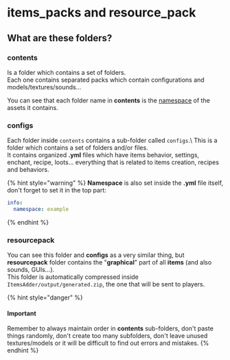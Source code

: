 # items\_packs and resource\_pack

## What are these folders?

### contents

Is a folder which contains a set of folders.\
Each one contains separated packs which contain configurations and models/textures/sounds...

You can see that each folder name in **contents** is the [namespace](namespace.md) of the assets it contains.

### configs

Each folder inside `contents` contains a sub-folder called `configs`.\ This is a folder which contains a set of folders and/or files.\
It contains organized **.yml** files which have items behavior, settings, enchant, recipe, loots... everything that is related to items creation, recipes and behaviors.

{% hint style="warning" %}
**Namespace** is also set inside the **.yml** file itself, don't forget to set it in the top part:

```yaml
info:
  namespace: example
```
{% endhint %}

### resourcepack

You can see this folder and **configs** as a very similar thing, but **resourcepack** folder contains the "**graphical**" part of all **items** (and also sounds, GUIs...).\
This folder is automatically compressed inside `ItemsAdder/output/generated.zip`, the one that will be sent to players.

{% hint style="danger" %}
#### **Important**

Remember to always maintain order in **contents** sub-folders, don't paste things randomly, don't create too many subfolders, don't leave unused textures/models or it will be difficult to find out errors and mistakes.
{% endhint %}
